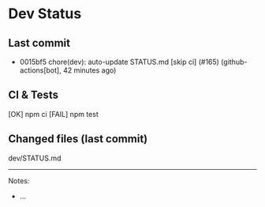 # Dev Status

## Last commit
- 0015bf5 chore(dev): auto-update STATUS.md [skip ci] (#165) (github-actions[bot], 42 minutes ago)
## CI & Tests
[OK] npm ci
[FAIL] npm test

## Changed files (last commit)
dev/STATUS.md

---
Notes:
- ...

